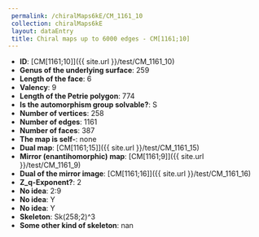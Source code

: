 ```yaml
--- 
 permalink: /chiralMaps6kE/CM_1161_10 
 collection: chiralMaps6kE
 layout: dataEntry
 title: Chiral maps up to 6000 edges - CM[1161;10]
---
```


- **ID**: [CM[1161;10]]({{ site.url }}/test/CM_1161_10)
- **Genus of the underlying surface**: 259
- **Length of the face**: 6
- **Valency**: 9
- **Length of the Petrie polygon**: 774
- **Is the automorphism group solvable?**: S
- **Number of vertices**: 258
- **Number of edges**: 1161
- **Number of faces**: 387
- **The map is self-**: none
- **Dual map**: [CM[1161;15]]({{ site.url }}/test/CM_1161_15)
- **Mirror (enantihomorphic) map**: [CM[1161;9]]({{ site.url }}/test/CM_1161_9)
- **Dual of the mirror image**: [CM[1161;16]]({{ site.url }}/test/CM_1161_16)
- **Z_q-Exponent?**: 2
- **No idea**:  2:9
- **No idea**: Y
- **No idea**: Y
- **Skeleton**: Sk(258;2)^3
- **Some other kind of skeleton**: nan
